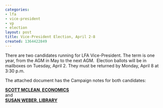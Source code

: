 ```yaml
---
categories:
- lfa
- vice-president
- vp
- election
layout: post
title: Vice-President Election, April 2-8
created: 1364422849
---
```

<p>There are two candidates running for LFA Vice-President. The term is one year, from the AGM in May to the next AGM.&nbsp; Election ballots will be in mailboxes on Tuesday, April 2. They must be returned by Monday, April 8 at 3:30 p.m.</p>
<p>The attached document has the Campaign notes for both candidates:</p>
<p><strong><u>SCOTT MCLEAN, ECONOMICS</u></strong><br />
	and<br />
	<strong><u>SUSAN WEBER, LIBRARY</u></strong></p>
